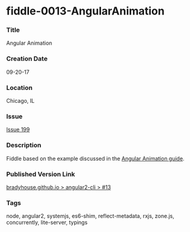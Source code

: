fiddle-0013-AngularAnimation
======


### Title

Angular Animation


### Creation Date

09-20-17


### Location

Chicago, IL


### Issue

[Issue 199](https://github.com/bradyhouse/house/issues/199)


### Description

Fiddle based on the example discussed in the [Angular Animation guide](https://angular.io/guide/animations).


### Published Version Link

[bradyhouse.github.io > angular2-cli > #13](http://bradyhouse.github.io/angular2-cli/fiddle-0013-AngularAnimation/#)


### Tags

node, angular2, systemjs, es6-shim, reflect-metadata, rxjs, zone.js, concurrently, lite-server, typings
